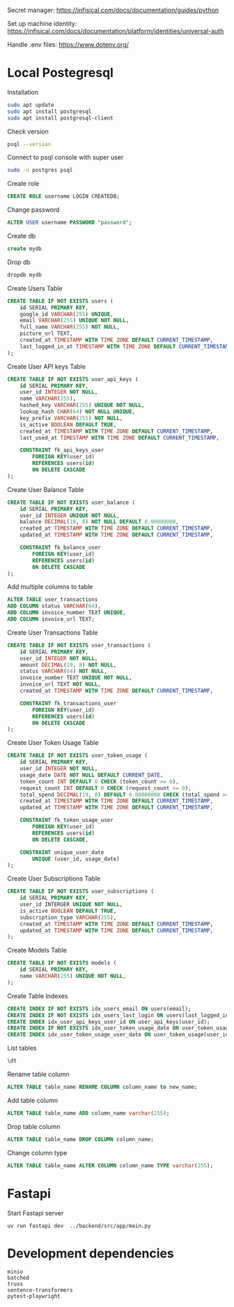 Secret manager: https://infisical.com/docs/documentation/guides/python

Set up machine identity: https://infisical.com/docs/documentation/platform/identities/universal-auth

Handle .env files: https://www.dotenv.org/

# Local Postegresql 

Installation
```bash
sudo apt update
sudo apt install postgresql
sudo apt install postgresql-client
```
Check version
```bash
psql --version
```
Connect to psql console with super user
```bash
sudo -u postgres psql
```
Create role
```sql
CREATE ROLE username LOGIN CREATEDB;
```
Change password
```sql
ALTER USER username PASSWORD "password";
```
Create db
```sql
create mydb
```
Drop db
```sql
dropdb mydb
```
Create Users Table

```sql
CREATE TABLE IF NOT EXISTS users (
    id SERIAL PRIMARY KEY,
    google_id VARCHAR(255) UNIQUE,
    email VARCHAR(255) UNIQUE NOT NULL,
    full_name VARCHAR(255) NOT NULL,
    picture_url TEXT,
    created_at TIMESTAMP WITH TIME ZONE DEFAULT CURRENT_TIMESTAMP,
    last_logged_in_at TIMESTAMP WITH TIME ZONE DEFAULT CURRENT_TIMESTAMP
);
```
Create User API keys Table
```sql
CREATE TABLE IF NOT EXISTS user_api_keys (
    id SERIAL PRIMARY KEY,
    user_id INTEGER NOT NULL,
    name VARCHAR(255),
    hashed_key VARCHAR(255) UNIQUE NOT NULL,
    lookup_hash CHAR(64) NOT NULL UNIQUE,
    key_prefix VARCHAR(255) NOT NULL,
    is_active BOOLEAN DEFAULT TRUE,
    created_at TIMESTAMP WITH TIME ZONE DEFAULT CURRENT_TIMESTAMP,
    last_used_at TIMESTAMP WITH TIME ZONE DEFAULT CURRENT_TIMESTAMP,

    CONSTRAINT fk_api_keys_user
        FOREIGN KEY(user_id)
        REFERENCES users(id)
        ON DELETE CASCADE 
);
```
Create User Balance Table
```sql
CREATE TABLE IF NOT EXISTS user_balance (
    id SERIAL PRIMARY KEY,
    user_id INTEGER UNIQUE NOT NULL,
    balance DECIMAL(19, 8) NOT NULL DEFAULT 0.00000000,
    created_at TIMESTAMP WITH TIME ZONE DEFAULT CURRENT_TIMESTAMP,
    updated_at TIMESTAMP WITH TIME ZONE DEFAULT CURRENT_TIMESTAMP,

    CONSTRAINT fk_balance_user
        FOREIGN KEY(user_id)
        REFERENCES users(id)
        ON DELETE CASCADE  
);
```

Add multiple columns to table
```sql
ALTER TABLE user_transactions 
ADD COLUMN status VARCHAR(64),
ADD COLUMN invoice_number TEXT UNIQUE,
ADD COLUMN invoice_url TEXT; 
```

Create User Transactions Table
```sql
CREATE TABLE IF NOT EXISTS user_transactions (
    id SERIAL PRIMARY KEY,
    user_id INTEGER NOT NULL,
    amount DECIMAL(19, 8) NOT NULL,
    status VARCHAR(64) NOT NULL,
    invoice_number TEXT UNIQUE NOT NULL,
    invoice_url TEXT NOT NULL,
    created_at TIMESTAMP WITH TIME ZONE DEFAULT CURRENT_TIMESTAMP,

    CONSTRAINT fk_transactions_user
        FOREIGN KEY(user_id)
        REFERENCES users(id)
        ON DELETE CASCADE
);
```
Create User Token Usage Table
```sql
CREATE TABLE IF NOT EXISTS user_token_usage (
    id SERIAL PRIMARY KEY,
    user_id INTEGER NOT NULL,
    usage_date DATE NOT NULL DEFAULT CURRENT_DATE,
    token_count INT DEFAULT 0 CHECK (token_count >= 0),
    request_count INT DEFAULT 0 CHECK (request_count >= 0),
    total_spend DECIMAL(19, 8) DEFAULT 0.00000000 CHECK (total_spend >= 0),
    created_at TIMESTAMP WITH TIME ZONE DEFAULT CURRENT_TIMESTAMP,
    updated_at TIMESTAMP WITH TIME ZONE DEFAULT CURRENT_TIMESTAMP,

    CONSTRAINT fk_token_usage_user
        FOREIGN KEY(user_id)
        REFERENCES users(id)
        ON DELETE CASCADE,

    CONSTRAINT unique_user_date 
        UNIQUE (user_id, usage_date)
);
```
Create User Subscriptions Table
```sql
CREATE TABLE IF NOT EXISTS user_subscriptions (
    id SERIAL PRIMARY KEY,
    user_id INTERGER UNIQUE NOT NULL,
    is_active BOOLEAN DEFAULT TRUE,
    subscription_type VARCHAR(255),
    created_at TIMESTAMP WITH TIME ZONE DEFAULT CURRENT_TIMESTAMP,
    updated_at TIMESTAMP WITH TIME ZONE DEFAULT CURRENT_TIMESTAMP,
);
```
Create Models Table
```sql
CREATE TABLE IF NOT EXISTS models (
    id SERIAL PRIMARY KEY,
    name VARCHAR(255) UNIQUE NOT NULL,
);
```
Create Table Indexes
```sql
CREATE INDEX IF NOT EXISTS idx_users_email ON users(email);
CREATE INDEX IF NOT EXISTS idx_users_last_login ON users(last_logged_in_at);
CREATE INDEX idx_user_api_keys_user_id ON user_api_keys(user_id);
CREATE INDEX IF NOT EXISTS idx_user_token_usage_date ON user_token_usage(usage_date);
CREATE INDEX idx_user_token_usage_user_date ON user_token_usage(user_id, usage_date);
```
List tables
```sql
\dt
```
Rename table column
```sql
ALTER TABLE table_name RENAME COLUMN column_name to new_name;
```
Add table column
```sql
ALTER TABLE table_name ADD column_name varchar(255);
```
Drop table column
```sql
ALTER TABLE table_name DROP COLUMN column_name;
```
Change column type
```sql
ALTER TABLE table_name ALTER COLUMN column_name TYPE varchar(255);
```

# Fastapi

Start Fastapi server
```
uv run fastapi dev  ../backend/src/app/main.py
```

# Development dependencies

```
minio
batched
truss
sentence-transformers
pytest-playwright
```